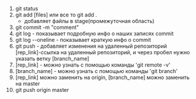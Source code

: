 1. git status
2. git add [files] или все то git add .
   - добавляет файлы в stage(промежуточная область)
3. git commit -m "comment"
4. git log - показывает подробную инфо о наших записях commit
5. git log --oneline - показывает краткую инфо о commit
6. git push - добавляет изменения на удаленный репозиторий [rep_link]-ссылка на удаленный репозиторий, и через пробел нужно указать ветку [branch_name]
7. [rep_link] - можно узнать с помощью команды 'git remote -v'
8. [branch_name] - можно узнать с помощью команды 'git branch'
9. [rep_link] можно заменить на origin, [branch_name] можно заменить на master
10. git push origin master

